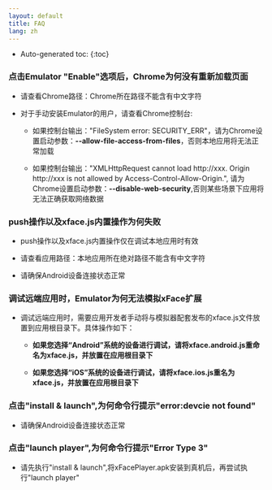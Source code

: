 ```yaml
---
layout: default
title: FAQ
lang: zh
---
```


* Auto-generated toc:
{:toc}

### 点击Emulator "Enable"选项后，Chrome为何没有重新加载页面

   * 请查看Chrome路径：Chrome所在路径不能含有中文字符

   * 对于手动安装Emulator的用户，请查看Chrome控制台:

      * 如果控制台输出："FileSystem error: SECURITY_ERR"，请为Chrome设置启动参数：__--allow-file-access-from-files__，否则本地应用将无法正常加载

      * 如果控制台输出："XMLHttpRequest cannot load http://xxx. Origin http://xxx is not allowed by Access-Control-Allow-Origin.", 请为Chrome设置启动参数：__--disable-web-security__,否则某些场景下应用将无法正确获取网络数据

### push操作以及xface.js内置操作为何失败

   * push操作以及xface.js内置操作仅在调试本地应用时有效

   * 请查看应用路径：本地应用所在绝对路径不能含有中文字符
   
   * 请确保Android设备连接状态正常


### 调试远端应用时，Emulator为何无法模拟xFace扩展

   * 调试远端应用时，需要应用开发者手动将与模拟器配套发布的xface.js文件放置到应用根目录下。具体操作如下：

      * __如果您选择“Android”系统的设备进行调试，请将xface.android.js重命名为xface.js，并放置在应用根目录下__

      * __如果您选择“iOS”系统的设备进行调试，请将xface.ios.js重名为xface.js，并放置在应用根目录下__
      
### 点击"install & launch",为何命令行提示"error:devcie not found"

   * 请确保Android设备连接状态正常
      
### 点击"launch player",为何命令行提示"Error Type 3"

   * 请先执行"install & launch",将xFacePlayer.apk安装到真机后，再尝试执行"launch player"






